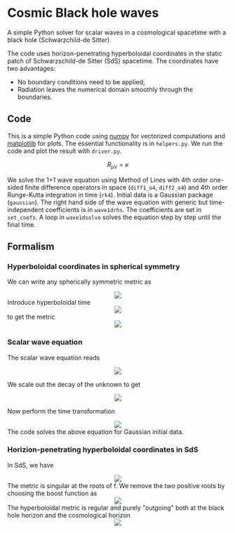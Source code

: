 # Cosmic Black hole waves
A simple Python solver for scalar waves in a cosmological spacetime with a black hole (Schwarzchild-de Sitter).

The code uses horizon-penetrating hyperboloidal coordinates in the static patch of Schwarzschild-de Sitter (SdS) spacetime. The coordinates have two advantages:
- No boundary conditions need to be applied;
- Radiation leaves the numerical domain smoothly through the boundaries.

## Code

This is a simple Python code using [numpy](https://numpy.org/) for vectorized computations and [matplotlib](https://matplotlib.org/) for plots. The essential functionality is in `helpers.py`. We run the code and plot the result with `driver.py`.

$$R_{\mu\nu}=\kappa$$

We solve the 1+1 wave equation using Method of Lines with 4th order one-sided finite difference operators in space (`diff1_o4`, `diff2_o4`) and 4th order Runge-Kutta integration in time (`rk4`). Initial data is a Gaussian package (`gaussian`). The right hand side of the wave equation with generic but time-independent coefficients is in `wave1drhs`. The coefficients are set in `set_coefs`. A loop in `wave1dsolve` solves the equation step by step until the final time.

## Formalism

### Hyperboloidal coordinates in spherical symmetry
We can write any spherically symmetric metric as
<!-- $$
ds^2 = - f dt^2 + \frac{1}{f} dr^2 + r^2 d\omega^2.
$$ --> 
<div align="center"><img style="background: white;" src="https://render.githubusercontent.com/render/math?math=ds%5E2%20%3D%20-%20f%20dt%5E2%20%2B%20%5Cfrac%7B1%7D%7Bf%7D%20dr%5E2%20%2B%20r%5E2%20d%5Comega%5E2."></div>
Introduce hyperboloidal time
<!-- $$
\tau = t - h(r), \qquad H(r):= \frac{dh}{dr}.
$$ --> 

<div align="center"><img style="background: white;" src="https://render.githubusercontent.com/render/math?math=%5Ctau%20%3D%20t%20-%20h(r)%2C%20%5Cqquad%20H(r)%3A%3D%20%5Cfrac%7Bdh%7D%7Bdr%7D,"></div>
to get the metric
<!-- $$ 
ds^2 = - f d\tau^2 - 2 fH d\tau dr + \frac{1}{f}\left(1-f^2 H^2\right) dr^2 + r^2 d\omega^2.
$$ --> 
<div align="center"><img style="background: white;" src="https://render.githubusercontent.com/render/math?math=ds%5E2%20%3D%20-%20f%20d%5Ctau%5E2%20-%202%20fH%20d%5Ctau%20dr%20%2B%20%5Cfrac%7B1%7D%7Bf%7D%5Cleft(1-f%5E2%20H%5E2%5Cright)%20dr%5E2%20%2B%20r%5E2%20d%5Comega%5E2."></div>

### Scalar wave equation

The scalar wave equation reads
<!-- $$
\partial_{{t}}^{\,2}\psi  = f^2 \partial_r^2 \psi + f \left(\frac{2f}{r}+f'\right) \partial_r \psi - \frac{f k^2}{r^2}.
$$ --> 
<div align="center"><img style="background: white;" src="https://render.githubusercontent.com/render/math?math=%5Cpartial_%7B%7Bt%7D%7D%5E%7B%5C%2C2%7D%5Cpsi%20%20%3D%20f%5E2%20%5Cpartial_r%5E2%20%5Cpsi%20%2B%20f%20%5Cleft(%5Cfrac%7B2f%7D%7Br%7D%2Bf'%5Cright)%20%5Cpartial_r%20%5Cpsi%20-%20%5Cfrac%7Bf%20k%5E2%7D%7Br%5E2%7D."></div>

We scale out the decay of the unknown to get
<!-- $$ 
\partial_{{t}}^{\,2}u  = f^2 \partial_r^2 u + f f' \partial_r \psi - \frac{f}{r^2} (r f' + k^2).
$$ --> 

<div align="center"><img style="background: white;" src="https://render.githubusercontent.com/render/math?math=%5Cpartial_%7B%7Bt%7D%7D%5E%7B%5C%2C2%7Du%20%20%3D%20f%5E2%20%5Cpartial_r%5E2%20u%20%2B%20f%20f'%20%5Cpartial_r%20%5Cpsi%20-%20%5Cfrac%7Bf%7D%7Br%5E2%7D%20(r%20f'%20%2B%20k%5E2)."></div> 

Now perform the time transformation
<!-- $$
\frac{1-f^2H^2}{f} \partial_\tau^2 u = - 2 fH \partial_r\partial_\tau u + f \partial_r^2 u - (f H)' \partial_\tau u + f'\partial_r u -\frac{1}{r^2} (r f' + k^2 ).
$$ --> 

<div align="center"><img style="background: white;" src="https://render.githubusercontent.com/render/math?math=%5Cfrac%7B1-f%5E2H%5E2%7D%7Bf%7D%20%5Cpartial_%5Ctau%5E2%20u%20%3D%20-%202%20fH%20%5Cpartial_r%5Cpartial_%5Ctau%20u%20%2B%20f%20%5Cpartial_r%5E2%20u%20-%20(f%20H)'%20%5Cpartial_%5Ctau%20u%20%2B%20f'%5Cpartial_r%20u%20-%5Cfrac%7B1%7D%7Br%5E2%7D%20(r%20f'%20%2B%20k%5E2%20)."></div>
The code solves the above equation for Gaussian initial data.

### Horizion-penetrating hyperboloidal coordinates in SdS
In SdS, we have
<!-- $$
f = 1-\frac{r^2}{\ell^2} - \frac{2M}{r} = \frac{1}{\ell^2 r} (r-r_e)(r_c-r)(r-r_0). 
$$ --> 

<div align="center"><img style="background: white;" src="https://render.githubusercontent.com/render/math?math=f%20%3D%201-%5Cfrac%7Br%5E2%7D%7B%5Cell%5E2%7D%20-%20%5Cfrac%7B2M%7D%7Br%7D%20%3D%20%5Cfrac%7B1%7D%7B%5Cell%5E2%20r%7D%20(r-r_e)(r_c-r)(r-r_0).%20"></div>
The metric is singular at the roots of f. We remove the two positive roots by choosing the boost function as
<!-- $$ 
f H = 2 \frac{r-r_e}{r_c-r_e} - 1.
$$ --> 

<div align="center"><img style="background: white;" src="https://render.githubusercontent.com/render/math?math=f%20H%20%3D%202%20%5Cfrac%7Br-r_e%7D%7Br_c-r_e%7D%20-%201."></div>
The hyperboloidal metric is regular and purely "outgoing" both at the black hole horizon and the cosmological horizon
<!-- $$ 
ds^2 = - f d\tau^2 - 2 \left(2 \frac{r-r_e}{r_c-r_e} - 1\right) d\tau dr + \frac{4 \ell^2 r}{(r_c-r_e)^2 (r-r_0)} dr^2 + r^2 d\omega^2. 
$$ --> 

<div align="center"><img style="background: white;" src="https://render.githubusercontent.com/render/math?math=ds%5E2%20%3D%20-%20f%20d%5Ctau%5E2%20-%202%20%5Cleft(2%20%5Cfrac%7Br-r_e%7D%7Br_c-r_e%7D%20-%201%5Cright)%20d%5Ctau%20dr%20%2B%20%5Cfrac%7B4%20%5Cell%5E2%20r%7D%7B(r_c-r_e)%5E2%20(r-r_0)%7D%20dr%5E2%20%2B%20r%5E2%20d%5Comega%5E2.%20"></div>
